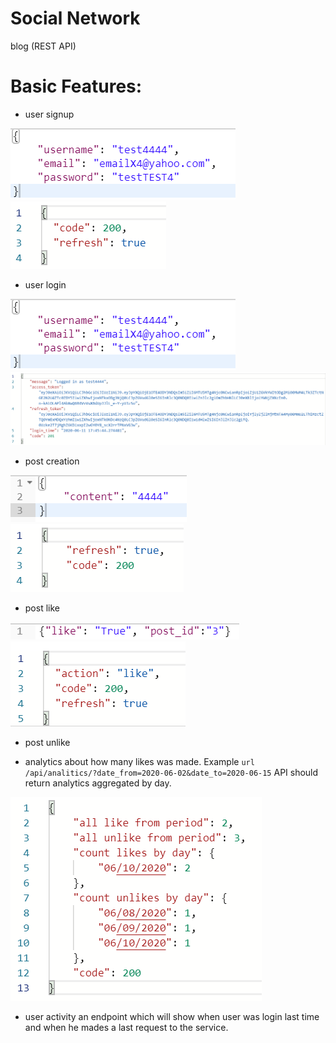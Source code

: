 # Social Network
blog (REST API)

# Basic Features:
* user signup

![Alt text](static/doc/1.png?raw=true "Basic Features")
![Alt text](static/doc/1_2.png?raw=true "Basic Features")
* user login

![Alt text](static/doc/1.png?raw=true "Basic Features")
![Alt text](static/doc/2_2.png?raw=true "Basic Features")
* post creation

![Alt text](static/doc/3_1.png?raw=true "Basic Features")
![Alt text](static/doc/3_2.png?raw=true "Basic Features")
* post like

![Alt text](static/doc/4_1.png?raw=true "Basic Features")
![Alt text](static/doc/4_2.png?raw=true "Basic Features")
* post unlike

* analytics about how many likes was made. 
 Example ```url /api/analitics/?date_from=2020-06-02&date_to=2020-06-15```
 API should return analytics aggregated by day.
 
 ![Alt text](static/doc/6.png?raw=true "Basic Features")
* user activity an endpoint which will show when user was login last time and when he mades a last 
request to the service.



